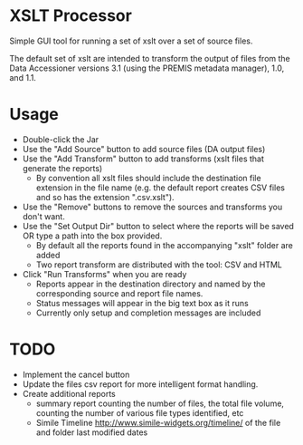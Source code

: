 XSLT Processor
==============

Simple GUI tool for running a set of xslt over a set of source files.

The default set of xslt are intended to transform the output of files from the 
Data Accessioner versions 3.1 (using the PREMIS metadata manager), 1.0, and 1.1.

# Usage

+ Double-click the Jar
+ Use the "Add Source" button to add source files (DA output files)
+ Use the "Add Transform"  button to add transforms (xslt files that generate the reports)
    + By convention all xslt files should include the destination file extension in the file name (e.g. the default report creates CSV files and so has the extension ".csv.xslt").
+ Use the "Remove" buttons to remove the sources and transforms you don't want.
+ Use the "Set Output Dir" button to select where the reports will be saved OR type a path into the box provided.
    + By default all the reports found in the accompanying "xslt" folder are added
    + Two report transform are distributed with the tool:  CSV and HTML
+ Click "Run Transforms" when you are ready
    + Reports appear in the destination directory and named by the corresponding source and report file names.
    + Status messages will appear in the big text box as it runs
    + Currently only setup and completion messages are included

# TODO

+ Implement the cancel button
+ Update the files csv report for more intelligent format handling.
+ Create additional reports
    + summary report counting the number of files, the total file volume, counting the number of various file types identified, etc
    + Simile Timeline <http://www.simile-widgets.org/timeline/> of the file and folder last modified dates

